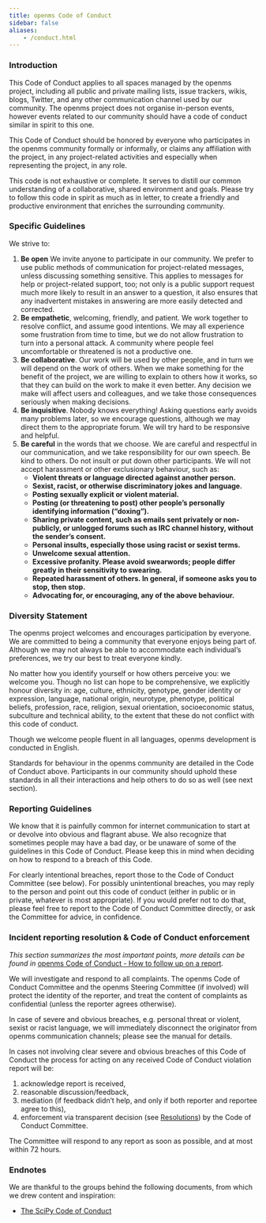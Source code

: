 ```yaml
---
title: openms Code of Conduct
sidebar: false
aliases:
    - /conduct.html
---
```


### Introduction

This Code of Conduct applies to all spaces managed by the openms project, including all public and private mailing lists, issue trackers, wikis, blogs, Twitter, and any other communication channel used by our community. The openms project does not organise in-person events, however events related to our community should have a code of conduct similar in spirit to this one.

This Code of Conduct should be honored by everyone who participates in the openms community formally or informally, or claims any affiliation with the project, in any project-related activities and especially when representing the project, in any role.

This code is not exhaustive or complete. It serves to distill our common understanding of a collaborative, shared environment and goals. Please try to follow this code in spirit as much as in letter, to create a friendly and productive environment that enriches the surrounding community.

### Specific Guidelines

We strive to:

1. **Be open** We invite anyone to participate in our community. We prefer to use public methods of communication for project-related messages, unless discussing something sensitive. This applies to messages for help or project-related support, too; not only is a public support request much more likely to result in an answer to a question, it also ensures that any inadvertent mistakes in answering are more easily detected and corrected.
2. **Be empathetic**, welcoming, friendly, and patient. We work together to resolve conflict, and assume good intentions. We may all experience some frustration from time to time, but we do not allow frustration to turn into a personal attack. A community where people feel uncomfortable or threatened is not a productive one.
3. **Be collaborative**. Our work will be used by other people, and in turn we will depend on the work of others. When we make something for the benefit of the project, we are willing to explain to others how it works, so that they can build on the work to make it even better. Any decision we make will affect users and colleagues, and we take those consequences seriously when making decisions.
4. **Be inquisitive**. Nobody knows everything! Asking questions early avoids many problems later, so we encourage questions, although we may direct them to the appropriate forum. We will try hard to be responsive and helpful.
5. **Be careful** in the words that we choose. We are careful and respectful in our communication, and we take responsibility for our own speech. Be kind to others. Do not insult or put down other participants. We will not accept harassment or other exclusionary behaviour, such as:
    * **Violent threats or language directed against another person.**
    * **Sexist, racist, or otherwise discriminatory jokes and language.**
    * **Posting sexually explicit or violent material.**
    * **Posting (or threatening to post) other people’s personally identifying information (“doxing”).**
    * **Sharing private content, such as emails sent privately or non-publicly, or unlogged forums such as IRC channel history, without the sender’s consent.**
    * **Personal insults, especially those using racist or sexist terms.**
    * **Unwelcome sexual attention.**
    * **Excessive profanity. Please avoid swearwords; people differ greatly in their sensitivity to swearing.**
    * **Repeated harassment of others. In general, if someone asks you to stop, then stop.**
    * **Advocating for, or encouraging, any of the above behaviour.**

### Diversity Statement

The openms project welcomes and encourages participation by everyone. We are committed to being a community that everyone enjoys being part of. Although we may not always be able to accommodate each individual’s preferences, we try our best to treat everyone kindly.

No matter how you identify yourself or how others perceive you: we welcome you. Though no list can hope to be comprehensive, we explicitly honour diversity in: age, culture, ethnicity, genotype, gender identity or expression, language, national origin, neurotype, phenotype, political beliefs, profession, race, religion, sexual orientation, socioeconomic status, subculture and technical ability, to the extent that these do not conflict with this code of conduct.

Though we welcome people fluent in all languages, openms development is conducted in English.

Standards for behaviour in the openms community are detailed in the Code of Conduct above. Participants in our community should uphold these standards in all their interactions and help others to do so as well (see next section).

### Reporting Guidelines

We know that it is painfully common for internet communication to start at or devolve into obvious and flagrant abuse. We also recognize that sometimes people may have a bad day, or be unaware of some of the guidelines in this Code of Conduct. Please keep this in mind when deciding on how to respond to a breach of this Code.

For clearly intentional breaches, report those to the Code of Conduct Committee (see below). For possibly unintentional breaches, you may reply to the person and point out this code of conduct (either in public or in private, whatever is most appropriate). If you would prefer not to do that, please feel free to report to the Code of Conduct Committee directly, or ask the Committee for advice, in confidence.

### Incident reporting resolution & Code of Conduct enforcement

_This section summarizes the most important points, more details can be found in_ [openms Code of Conduct - How to follow up on a report](/report-handling-manual).

We will investigate and respond to all complaints. The openms Code of Conduct Committee and the openms Steering Committee (if involved) will protect the identity of the reporter, and treat the content of complaints as confidential (unless the reporter agrees otherwise).

In case of severe and obvious breaches, e.g. personal threat or violent, sexist or racist language, we will immediately disconnect the originator from openms communication channels; please see the manual for details.

In cases not involving clear severe and obvious breaches of this Code of Conduct the process for acting on any received Code of Conduct violation report will be:

1. acknowledge report is received,
2. reasonable discussion/feedback,
3. mediation (if feedback didn’t help, and only if both reporter and reportee agree to this),
4. enforcement via transparent decision (see [Resolutions](/report-handling-manual/#resolutions)) by the Code of Conduct Committee.

The Committee will respond to any report as soon as possible, and at most within 72 hours.

### Endnotes

We are thankful to the groups behind the following documents, from which we drew content and inspiration:

- [The SciPy Code of Conduct](https://docs.scipy.org/doc/scipy/reference/dev/conduct/code_of_conduct.html)
